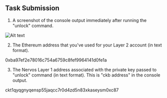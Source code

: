 ## Task Submission
1. A screenshot of the console output immediately after running the "unlock" command.

![Alt text](https://github.com/leomanza/nervos-hackathon/blob/master/task-10/unlcok.png)

2. The Ethereum address that you've used for your Layer 2 account (in text format).

0xba97ef2e78016c754a6759c8fef9964141d0fe1a

3. The Nervos Layer 1 address associated with the private key passed to "unlock" command (in text format). This is "ckb address" in the console output.

ckt1qyqgnyqensp55jaqcc7r0d4zd5n83xkaseysm0xc87
